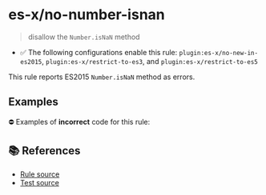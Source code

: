 # es-x/no-number-isnan
> disallow the `Number.isNaN` method

- ✅ The following configurations enable this rule: `plugin:es-x/no-new-in-es2015`, `plugin:es-x/restrict-to-es3`, and `plugin:es-x/restrict-to-es5`

This rule reports ES2015 `Number.isNaN` method as errors.

## Examples

⛔ Examples of **incorrect** code for this rule:

<eslint-playground type="bad" code="/*eslint es-x/no-number-isnan: error */
const b = Number.isNaN(value)
" />

## 📚 References

- [Rule source](https://github.com/ota-meshi/eslint-plugin-es-x/blob/v4.1.0/lib/rules/no-number-isnan.js)
- [Test source](https://github.com/ota-meshi/eslint-plugin-es-x/blob/v4.1.0/tests/lib/rules/no-number-isnan.js)
